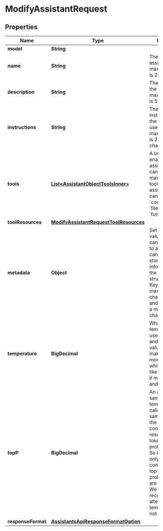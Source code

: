 

# ModifyAssistantRequest


## Properties

| Name | Type | Description | Notes |
|------------ | ------------- | ------------- | -------------|
|**model** | **String** |  |  [optional] |
|**name** | **String** | The name of the assistant. The maximum length is 256 characters.  |  [optional] |
|**description** | **String** | The description of the assistant. The maximum length is 512 characters.  |  [optional] |
|**instructions** | **String** | The system instructions that the assistant uses. The maximum length is 256,000 characters.  |  [optional] |
|**tools** | [**List&lt;AssistantObjectToolsInner&gt;**](AssistantObjectToolsInner.md) | A list of tool enabled on the assistant. There can be a maximum of 128 tools per assistant. Tools can be of types &#x60;code_interpreter&#x60;, &#x60;file_search&#x60;, or &#x60;function&#x60;.  |  [optional] |
|**toolResources** | [**ModifyAssistantRequestToolResources**](ModifyAssistantRequestToolResources.md) |  |  [optional] |
|**metadata** | **Object** | Set of 16 key-value pairs that can be attached to an object. This can be useful for storing additional information about the object in a structured format. Keys can be a maximum of 64 characters long and values can be a maxium of 512 characters long.  |  [optional] |
|**temperature** | **BigDecimal** | What sampling temperature to use, between 0 and 2. Higher values like 0.8 will make the output more random, while lower values like 0.2 will make it more focused and deterministic.  |  [optional] |
|**topP** | **BigDecimal** | An alternative to sampling with temperature, called nucleus sampling, where the model considers the results of the tokens with top_p probability mass. So 0.1 means only the tokens comprising the top 10% probability mass are considered.  We generally recommend altering this or temperature but not both.  |  [optional] |
|**responseFormat** | [**AssistantsApiResponseFormatOption**](AssistantsApiResponseFormatOption.md) |  |  [optional] |



